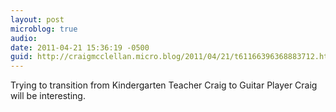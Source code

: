 ```yaml
---
layout: post
microblog: true
audio: 
date: 2011-04-21 15:36:19 -0500
guid: http://craigmcclellan.micro.blog/2011/04/21/t61166396368883712.html
---
```

Trying to transition from Kindergarten Teacher Craig to Guitar Player Craig will be interesting.
